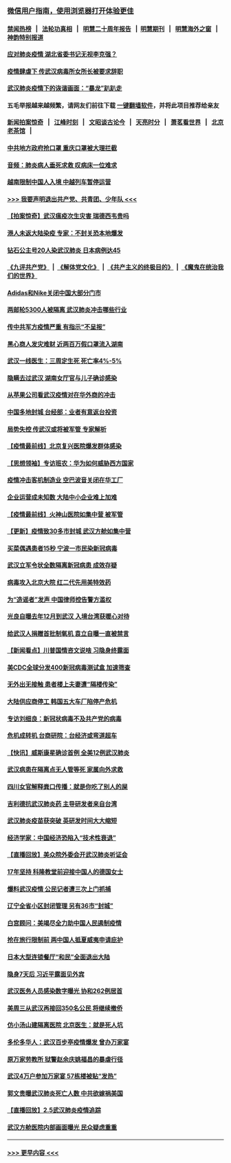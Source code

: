 ### [微信用户指南，使用浏览器打开体验更佳](https://github.com/gfw-breaker/banned-news1/blob/master/indexes/wechat-guide.md?t=0)
#### [禁闻热榜](热点新闻.md?t=0)  &nbsp;&nbsp;|&nbsp;&nbsp; [法轮功真相](https://github.com/gfw-breaker/truth/blob/master/README.md?t=0) &nbsp;&nbsp;|&nbsp;&nbsp; [明慧二十周年报告](https://github.com/gfw-breaker/mh-reports/blob/master/README.md?t=0) &nbsp;&nbsp;|&nbsp;&nbsp;[明慧期刊](https://github.com/gfw-breaker/mh-qikan) &nbsp;&nbsp;|&nbsp;&nbsp; [明慧海外之窗](https://github.com/gfw-breaker/mh-news/blob/master/README.md?t=0) &nbsp;&nbsp;|&nbsp;&nbsp; [神韵特别报道](https://github.com/gfw-breaker/mh-news/blob/master/shenyun.md?t=0)
#### [应对肺炎疫情 湖北省委书记无视李克强？](../pages/nsc413/n11848018.md?t=02061602) 
#### [疫情肆虐下 传武汉病毒所女所长被要求辞职](../pages/nsc413/n11842494.md?t=02061602) 
#### [武汉肺炎疫情下的诙谐画面：“暴龙”趴趴走](../pages/nsc413/n11848057.md?t=02061602) 
#### 五毛举报越来越频繁，请网友们前往下载 [一键翻墙软件](https://github.com/gfw-breaker/ssr-accounts)，并将此项目推荐给亲友
#### [新闻拍案惊奇](https://github.com/gfw-breaker/banned-news1/blob/master/pages/link4.md) &nbsp;&nbsp;|&nbsp;&nbsp; [江峰时刻](https://github.com/gfw-breaker/banned-news1/blob/master/pages/link4.md) &nbsp;&nbsp;|&nbsp;&nbsp; [文昭谈古论今](https://github.com/gfw-breaker/banned-news1/blob/master/pages/link4.md) &nbsp;&nbsp;|&nbsp;&nbsp; [天亮时分](https://github.com/gfw-breaker/banned-news1/blob/master/pages/link4.md) &nbsp;&nbsp;|&nbsp;&nbsp; [萧茗看世界](https://github.com/gfw-breaker/banned-news1/blob/master/pages/link4.md) &nbsp;&nbsp;|&nbsp;&nbsp; [北京老茶馆](https://github.com/gfw-breaker/banned-news1/blob/master/pages/link4.md) &nbsp;&nbsp;|&nbsp;&nbsp; 
#### [中共地方政府抢口罩 重庆口罩被大理拦截](../pages/nsc413/n11848150.md?t=02061602) 
#### [音频：肺炎病人垂死求救 叹病床一位难求](../pages/nsc413/n11847883.md?t=02061602) 
#### [越南限制中国人入境 中越列车暂停运营](../pages/nsc413/n11847844.md?t=02061602) 
#### [>>> 我要声明退出共产党、共青团、少年队 <<<](https://github.com/begood0513/goodnews/blob/master/quit/letter.md) 
#### [【拍案惊奇】武汉瘟疫次生灾害 瑞德西韦贵吗](../pages/nsc413/n11847587.md?t=02061602) 
#### [港人未返大陆染疫 专家：不封关恐本地爆发](../pages/nsc413/n11848021.md?t=02061602) 
#### [钻石公主号20人染武汉肺炎 日本病例达45](../pages/nsc413/n11847823.md?t=02061602) 
#### [《九评共产党》](https://github.com/begood0513/9ping.md/blob/master/README.md) &nbsp;|&nbsp; [《解体党文化》](../../../../jtdwh.md/blob/master/README.md)  &nbsp;|&nbsp; [《共产主义的终极目的》](../../../../gczydzjmd.md/blob/master/README.md) &nbsp;|&nbsp; [《魔鬼在统治我们的世界》](../../../../mgztzwmdsj.md/blob/master/README.md) 
#### [Adidas和Nike关闭中国大部分门市](../pages/nsc413/n11847720.md?t=02061602) 
#### [两邮轮5300人被隔离 武汉肺炎冲击哪些行业](../pages/nsc413/n11847456.md?t=02061602) 
#### [传中共军方疫情严重 有指示“不呈报”](../pages/nsc413/n11847828.md?t=02061602) 
#### [黑心商人发灾难财 近两百万假口罩流入湖南](../pages/nsc413/n11847794.md?t=02061602) 
#### [武汉一线医生：三周定生死 死亡率4%-5%](../pages/nsc413/n11847780.md?t=02061602) 
#### [隐瞒去过武汉 湖南女厅官与儿子确诊感染](../pages/nsc413/n11847669.md?t=02061602) 
#### [从苹果公司看武汉疫情对在华外商的冲击](../pages/nsc413/n11847586.md?t=02061602) 
#### [中国多地封城 台经部：业者有意返台投资](../pages/nsc413/n11847732.md?t=02061602) 
#### [局势失控 传武汉或将被军管 专家解析](../pages/nsc413/n11847458.md?t=02061602) 
#### [【疫情最前线】北京复兴医院爆发群体感染](../pages/nsc413/n11847626.md?t=02061602) 
#### [【思想领袖】专访班农：华为如何威胁西方国家](../pages/nsc413/n11847306.md?t=02061602) 
#### [疫情冲击客机制造业 空巴波音关闭在华工厂](../pages/nsc413/n11847550.md?t=02061602) 
#### [企业运营成未知数 大陆中小企业难上加难](../pages/nsc413/n11847477.md?t=02061602) 
#### [【疫情最前线】火神山医院如集中营 被军管](../pages/nsc413/n11847524.md?t=02061602) 
#### [【更新】疫情致30多市封城 武汉方舱如集中营](../pages/nsc413/n11801312.md?t=02061602) 
#### [买菜偶遇患者15秒 宁波一市民染新冠病毒](../pages/nsc413/n11847294.md?t=02061602) 
#### [武汉立军令状全数隔离新冠病患 成效存疑](../pages/nsc413/n11847328.md?t=02061602) 
#### [病毒攻入北京大院 红二代先用美特效药](../pages/nsc413/n11847427.md?t=02061602) 
#### [为“造谣者”发声 中国律师控告警方滥权](../pages/nsc413/n11847326.md?t=02061602) 
#### [光良自曝去年12月到武汉 入境台湾获暖心对待](../pages/nsc413/n11847243.md?t=02061602) 
#### [给武汉人捐赠首批制氧机 袁立自曝一直被禁言](../pages/nsc413/n11846974.md?t=02061602) 
#### [【新闻看点】川普国情咨文说啥 习隐身终露面](../pages/nsc413/n11847016.md?t=02061602) 
#### [美CDC全球分发400新冠病毒测试盒 加速筛查](../pages/nsc413/n11847260.md?t=02061602) 
#### [无外出无接触 患者楼上夫妻遭“隔楼传染”](../pages/nsc413/n11847233.md?t=02061602) 
#### [大陆供应商停工 韩国五大车厂陷停产危机](../pages/nsc413/n11847062.md?t=02061602) 
#### [专访刘细良：新冠状病毒不及共产党的病毒](../pages/nsc413/n11847164.md?t=02061602) 
#### [危机成转机 台商研院：台经济或弯道超车](../pages/nsc413/n11846448.md?t=02061602) 
#### [【快讯】威斯康星确诊首例 全美12例武汉肺炎](../pages/nsc413/n11847162.md?t=02061602) 
#### [武汉病患在隔离点无人管等死 家属向外求救](../pages/nsc413/n11847020.md?t=02061602) 
#### [四川女官解释粪口传播：就是你吃了别人的屎](../pages/nsc413/n11847029.md?t=02061602) 
#### [吉利德抗武汉肺炎药 主导研发者来自台湾](../pages/nsc413/n11847064.md?t=02061602) 
#### [武汉肺炎疫苗获突破 英研发时间大大缩短](../pages/nsc413/n11846915.md?t=02061602) 
#### [经济学家：中国经济恐陷入“技术性衰退”](../pages/nsc413/n11846450.md?t=02061602) 
#### [【直播回放】美众院外委会开武汉肺炎听证会](../pages/nsc413/n11846727.md?t=02061602) 
#### [17年坚持 科隆教堂前迎接中国人的德国女士](../pages/nsc413/n11846781.md?t=02061602) 
#### [爆料武汉疫情 公民记者遭三次上门抓捕](../pages/nsc413/n11846937.md?t=02061602) 
#### [辽宁全省小区封闭管理 另有36市“封城”](../pages/nsc413/n11846879.md?t=02061602) 
#### [白宫顾问：美竭尽全力助中国人民遏制疫情](../pages/nsc413/n11846756.md?t=02061602) 
#### [抢在旅行限制前 两中国人抵夏威夷申请庇护](../pages/nsc413/n11846866.md?t=02061602) 
#### [日本大型连锁餐厅“和民”全面退出大陆](../pages/nsc413/n11846765.md?t=02061602) 
#### [隐身7天后 习近平露面见外宾](../pages/nsc413/n11846805.md?t=02061602) 
#### [武汉医务人员感染数字曝光 协和262例居首](../pages/nsc413/n11846742.md?t=02061602) 
#### [美周三从武汉再接回350名公民 将继续撤侨](../pages/nsc413/n11846705.md?t=02061602) 
#### [仿小汤山建隔离医院 北京医生：就是死人坑](../pages/nsc413/n11846692.md?t=02061602) 
#### [多伦多华人：武汉百步亭疫情爆发 曾办万家宴](../pages/nsc413/n11846766.md?t=02061602) 
#### [原万家劳教所 狱警赵余庆姚福昌的暴虐行径](../pages/nsc413/n11844582.md?t=02061602) 
#### [武汉4万户参加万家宴 57栋楼被贴“发热”](../pages/nsc413/n11846074.md?t=02061602) 
#### [郭文贵曝武汉肺炎死亡人数 中共欲嫁祸美国](../pages/nsc413/n11846240.md?t=02061602) 
#### [【直播回放】2.5武汉肺炎疫情追踪](../pages/nsc413/n11846437.md?t=02061602) 
#### [武汉方舱医院内部画面曝光 民众疑虑重重](../pages/nsc413/n11846442.md?t=02061602) 

----
#### [ >>> 更早内容 <<< ](../indexes/nsc413-earlier.md)

